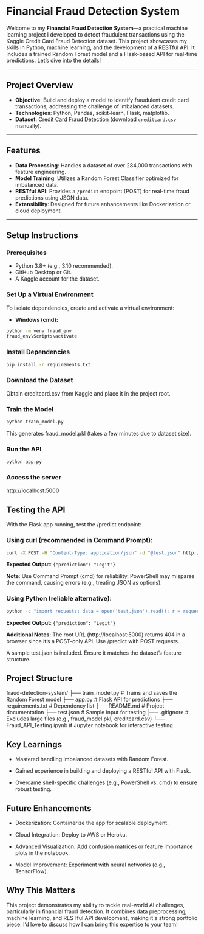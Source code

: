 # Financial Fraud Detection System

Welcome to my **Financial Fraud Detection System**—a practical machine learning project I developed to detect fraudulent transactions using the Kaggle Credit Card Fraud Detection dataset. This project showcases my skills in Python, machine learning, and the development of a RESTful API. It includes a trained Random Forest model and a Flask-based API for real-time predictions. Let’s dive into the details!

---

## Project Overview

- **Objective**: Build and deploy a model to identify fraudulent credit card transactions, addressing the challenge of imbalanced datasets.
- **Technologies**: Python, Pandas, scikit-learn, Flask, matplotlib.
- **Dataset**: [Credit Card Fraud Detection](https://www.kaggle.com/mlg-ulb/creditcardfraud) (download `creditcard.csv` manually).

---

## Features

- **Data Processing**: Handles a dataset of over 284,000 transactions with feature engineering.
- **Model Training**: Utilizes a Random Forest Classifier optimized for imbalanced data.
- **RESTful API**: Provides a `/predict` endpoint (POST) for real-time fraud predictions using JSON data.
- **Extensibility**: Designed for future enhancements like Dockerization or cloud deployment.

---

## Setup Instructions

### Prerequisites
- Python 3.8+ (e.g., 3.10 recommended).
- GitHub Desktop or Git.
- A Kaggle account for the dataset.

### Set Up a Virtual Environment
To isolate dependencies, create and activate a virtual environment:
- **Windows (cmd):**
```bash
python -m venv fraud_env
fraud_env\Scripts\activate
```
	
### Install Dependencies
``` bash
pip install -r requirements.txt
```
	
### Download the Dataset
Obtain creditcard.csv from Kaggle and place it in the project root.

### Train the Model
``` bash
python train_model.py
```

This generates fraud_model.pkl (takes a few minutes due to dataset size).

### Run the API
``` bash
python app.py
```

### Access the server
http://localhost:5000


## Testing the API
With the Flask app running, test the /predict endpoint:

### Using curl (recommended in Command Prompt):
```bash
curl -X POST -H "Content-Type: application/json" -d "@test.json" http://localhost:5000/predict
```

**Expected Output**: ```{"prediction": "Legit"}```

**Note**: Use Command Prompt (cmd) for reliability. PowerShell may misparse the command, causing errors (e.g., treating JSON as options).

### Using Python (reliable alternative):
```bash
python -c "import requests; data = open('test.json').read(); r = requests.post('http://localhost:5000/predict', headers={'Content-Type': 'application/json'}, data=data); print(r.text)"
```

**Expected Output**: ```{"prediction": "Legit"}```

**Additional Notes**:
The root URL (http://localhost:5000) returns 404 in a browser since it’s a POST-only API. Use /predict with POST requests.

A sample test.json is included. Ensure it matches the dataset’s feature structure.


## Project Structure

fraud-detection-system/
├── train_model.py    # Trains and saves the Random Forest model
├── app.py            # Flask API for predictions
├── requirements.txt  # Dependency list
├── README.md         # Project documentation
├── test.json         # Sample input for testing
├── .gitignore        # Excludes large files (e.g., fraud_model.pkl, creditcard.csv)
└── Fraud_API_Testing.ipynb  # Jupyter notebook for interactive testing

## Key Learnings

* Mastered handling imbalanced datasets with Random Forest.

* Gained experience in building and deploying a RESTful API with Flask.

* Overcame shell-specific challenges (e.g., PowerShell vs. cmd) to ensure robust testing.

## Future Enhancements

* Dockerization: Containerize the app for scalable deployment.

* Cloud Integration: Deploy to AWS or Heroku.

* Advanced Visualization: Add confusion matrices or feature importance plots in the notebook.

* Model Improvement: Experiment with neural networks (e.g., TensorFlow).

## Why This Matters

This project demonstrates my ability to tackle real-world AI challenges, particularly in financial fraud detection. It combines data preprocessing, machine learning, and RESTful API development, making it a strong portfolio piece. I’d love to discuss how I can bring this expertise to your team!


